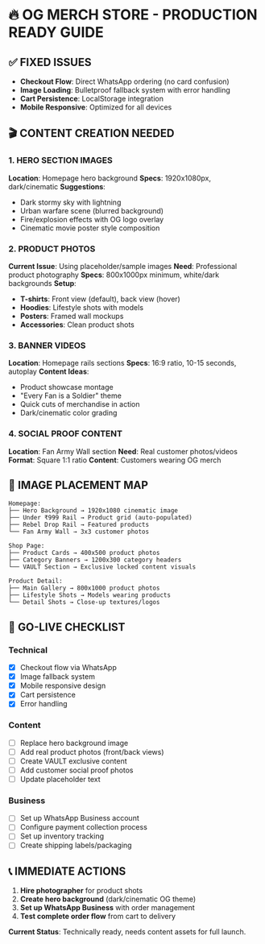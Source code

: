 # 🔥 OG MERCH STORE - PRODUCTION READY GUIDE

## ✅ FIXED ISSUES
- **Checkout Flow**: Direct WhatsApp ordering (no card confusion)
- **Image Loading**: Bulletproof fallback system with error handling
- **Cart Persistence**: LocalStorage integration
- **Mobile Responsive**: Optimized for all devices

## 🎬 CONTENT CREATION NEEDED

### 1. HERO SECTION IMAGES
**Location**: Homepage hero background
**Specs**: 1920x1080px, dark/cinematic
**Suggestions**:
- Dark stormy sky with lightning
- Urban warfare scene (blurred background)
- Fire/explosion effects with OG logo overlay
- Cinematic movie poster style composition

### 2. PRODUCT PHOTOS
**Current Issue**: Using placeholder/sample images
**Need**: Professional product photography
**Specs**: 800x1000px minimum, white/dark backgrounds
**Setup**:
- **T-shirts**: Front view (default), back view (hover)  
- **Hoodies**: Lifestyle shots with models
- **Posters**: Framed wall mockups
- **Accessories**: Clean product shots

### 3. BANNER VIDEOS
**Location**: Homepage rails sections
**Specs**: 16:9 ratio, 10-15 seconds, autoplay
**Content Ideas**:
- Product showcase montage
- "Every Fan is a Soldier" theme
- Quick cuts of merchandise in action
- Dark/cinematic color grading

### 4. SOCIAL PROOF CONTENT
**Location**: Fan Army Wall section
**Need**: Real customer photos/videos
**Format**: Square 1:1 ratio
**Content**: Customers wearing OG merch

## 📱 IMAGE PLACEMENT MAP

```
Homepage:
├── Hero Background → 1920x1080 cinematic image
├── Under ₹999 Rail → Product grid (auto-populated)
├── Rebel Drop Rail → Featured products
└── Fan Army Wall → 3x3 customer photos

Shop Page:
├── Product Cards → 400x500 product photos
├── Category Banners → 1200x300 category headers
└── VAULT Section → Exclusive locked content visuals

Product Detail:
├── Main Gallery → 800x1000 product photos
├── Lifestyle Shots → Models wearing products
└── Detail Shots → Close-up textures/logos
```

## 🚀 GO-LIVE CHECKLIST

### Technical
- [x] Checkout flow via WhatsApp
- [x] Image fallback system
- [x] Mobile responsive design
- [x] Cart persistence
- [x] Error handling

### Content
- [ ] Replace hero background image
- [ ] Add real product photos (front/back views)
- [ ] Create VAULT exclusive content
- [ ] Add customer social proof photos
- [ ] Update placeholder text

### Business
- [ ] Set up WhatsApp Business account
- [ ] Configure payment collection process
- [ ] Set up inventory tracking
- [ ] Create shipping labels/packaging

## 📞 IMMEDIATE ACTIONS

1. **Hire photographer** for product shots
2. **Create hero background** (dark/cinematic OG theme)
3. **Set up WhatsApp Business** with order management
4. **Test complete order flow** from cart to delivery

**Current Status**: Technically ready, needs content assets for full launch.